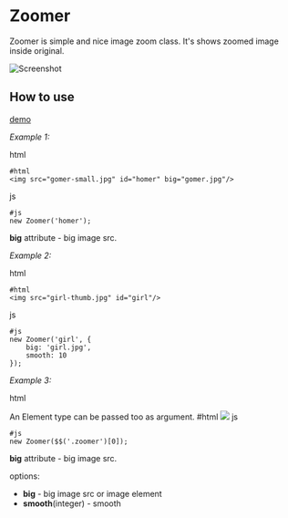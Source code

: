 Zoomer
=====
Zoomer is simple and nice image zoom class. It's shows zoomed image inside original.

![Screenshot](http://mifjs.net/assets/images/queen.jpg)

How to use
----------

[demo](http://mifjs.net/misc/zoomer/)

*Example 1:*

html

	#html
	<img src="gomer-small.jpg" id="homer" big="gomer.jpg"/>
js

	#js
	new Zoomer('homer');
	
**big** attribute - big image src.


*Example 2:*

html

	#html
	<img src="girl-thumb.jpg" id="girl"/>
	
js

	#js
	new Zoomer('girl', {
		big: 'girl.jpg',
		smooth: 10
	});

*Example 3:*

html

An Element type can be passed too as argument.
	#html
	<img src="gomer-small.jpg" class="zoomer" big="gomer.jpg"/>
js

	#js
	new Zoomer($$('.zoomer')[0]);
	
**big** attribute - big image src.

options:

* **big** - big image src or image element
* **smooth**(integer) - smooth 